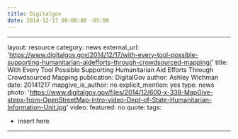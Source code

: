 ```yaml
---
title: Digitalgov
date: 2014-12-17 00:00:00 -05:00
---
```


----
layout: resource
category: news
external_url: 'https://www.digitalgov.gov/2014/12/17/with-every-tool-possible-supporting-humanitarian-aidefforts-through-crowdsourced-mapping/'
title: With Every Tool Possible Supporting Humanitarian Aid Efforts Through Crowdsourced Mapping
publication: DigitalGov
author: Ashley Wichman
date: 20141217
mapgive_is_author: no
explicit_mention: yes
type: news
photo: 'https://www.digitalgov.gov/files/2014/12/600-x-338-MapGive-steps-from-OpenStreetMap-intro-video-Dept-of-State-Humanitarian-Information-Unit.jpg'
video:
featured: no
quote:
tags:
  - insert here
----
